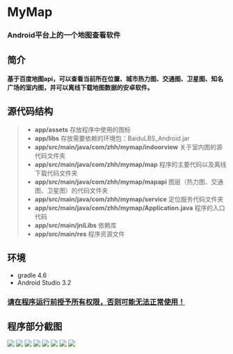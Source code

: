 # MyMap
### Android平台上的一个地图查看软件
## 简介
#### 基于百度地图api，可以查看当前所在位置、城市热力图、交通图、卫星图、知名广场的室内图，并可以离线下载地图数据的安卓软件。

## 源代码结构

>	+ **app/assets**
存放程序中使用的图标
>	+ **app/libs**
存放需要依赖的环境包：BaiduLBS_Android.jar
>	+ **app/src/main/java/com/zhh/mymap/indoorview**
关于室内图的源代码文件夹
>	+ **app/src/main/java/com/zhh/mymap/map**
程序的主要代码以及离线下载代码文件夹
>	+ **app/src/main/java/com/zhh/mymap/mapapi**
图层（热力图、交通图、卫星图）的代码文件夹
>	+ **app/src/main/java/com/zhh/mymap/service**
定位服务代码文件夹
>	+ **app/src/main/java/com/zhh/mymap/Application.java**
程序的入口代码
>	+ **app/src/main/jniLibs**
依赖库
>	+ **app/src/main/res**
程序资源文件

## **环境**
* gradle 4.6
* Android Studio 3.2

### <u>请在程序运行前授予所有权限，否则可能无法正常使用！</u>

## 程序部分截图
![](./shot/1.jpg)
![](./shot/2.jpg)
![](./shot/3.jpg)
![](./shot/4.jpg)
![](./shot/5.jpg)
![](./shot/6.jpg)
![](./shot/7.jpg)
![](./shot/8.jpg)